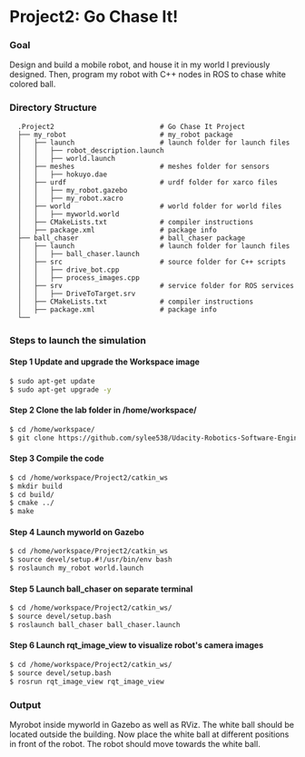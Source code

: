 # Project2: Go Chase It!

### Goal
Design and build a mobile robot, and house it in my world I previously designed. Then, program my robot with C++ nodes in ROS to chase white colored ball.

### Directory Structure
```
  .Project2                          # Go Chase It Project
  ├── my_robot                       # my_robot package                   
  │   ├── launch                     # launch folder for launch files   
  │   │   ├── robot_description.launch
  │   │   ├── world.launch
  │   ├── meshes                     # meshes folder for sensors
  │   │   ├── hokuyo.dae
  │   ├── urdf                       # urdf folder for xarco files
  │   │   ├── my_robot.gazebo
  │   │   ├── my_robot.xacro
  │   ├── world                      # world folder for world files
  │   │   ├── myworld.world
  │   ├── CMakeLists.txt             # compiler instructions
  │   ├── package.xml                # package info
  ├── ball_chaser                    # ball_chaser package                   
  │   ├── launch                     # launch folder for launch files   
  │   │   ├── ball_chaser.launch
  │   ├── src                        # source folder for C++ scripts
  │   │   ├── drive_bot.cpp
  │   │   ├── process_images.cpp
  │   ├── srv                        # service folder for ROS services
  │   │   ├── DriveToTarget.srv
  │   ├── CMakeLists.txt             # compiler instructions
  │   ├── package.xml                # package info                  
  └──                      
```

### Steps to launch the simulation

#### Step 1 Update and upgrade the Workspace image
```sh
$ sudo apt-get update
$ sudo apt-get upgrade -y
```

#### Step 2 Clone the lab folder in /home/workspace/
```sh
$ cd /home/workspace/
$ git clone https://github.com/sylee538/Udacity-Robotics-Software-Engineering/Project2
```

#### Step 3 Compile the code
```sh
$ cd /home/workspace/Project2/catkin_ws
$ mkdir build
$ cd build/
$ cmake ../
$ make
```

#### Step 4 Launch myworld on Gazebo
```sh
$ cd /home/workspace/Project2/catkin_ws
$ source devel/setup.#!/usr/bin/env bash
$ roslaunch my_robot world.launch
```

#### Step 5 Launch ball_chaser on separate terminal
```sh
$ cd /home/workspace/Project2/catkin_ws/
$ source devel/setup.bash
$ roslaunch ball_chaser ball_chaser.launch
```
#### Step 6 Launch rqt_image_view to visualize robot's camera images
```sh
$ cd /home/workspace/Project2/catkin_ws/
$ source devel/setup.bash
$ rosrun rqt_image_view rqt_image_view
```
### Output

Myrobot inside myworld in Gazebo as well as RViz. The white ball should be located outside the building. Now place the white ball at different positions in front of the robot. The robot should move towards the white ball.
